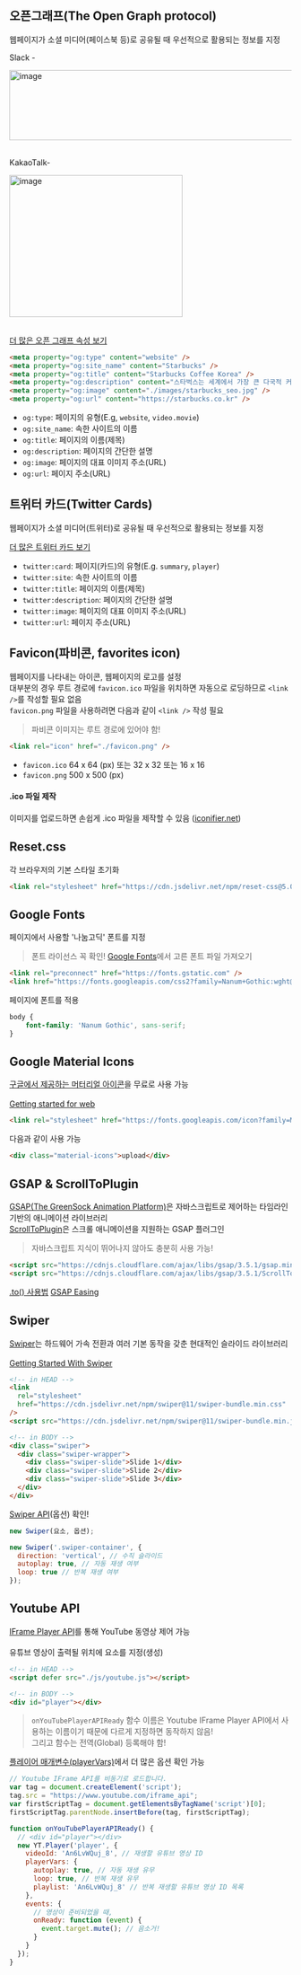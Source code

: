 ## 오픈그래프(The Open Graph protocol)
웹페이지가 소셜 미디어(페이스북 등)로 공유될 때 우선적으로 활용되는 정보를 지정

Slack -

<img width="598" height="125" alt="image" src="https://github.com/user-attachments/assets/2e086d27-a017-47bf-a4d8-1297cc8cdeb8" />
<br/><br/>

KakaoTalk-

<img width="309" height="253" alt="image" src="https://github.com/user-attachments/assets/0ec5a26f-ef4d-4b01-9b57-d432347dda16" />
<br/><br/>

[더 많은 오픈 그래프 속성 보기](https://ogp.me/)
```html
<meta property="og:type" content="website" />
<meta property="og:site_name" content="Starbucks" />
<meta property="og:title" content="Starbucks Coffee Korea" />
<meta property="og:description" content="스타벅스는 세계에서 가장 큰 다국적 커피 전문점으로, 64개국에서 총 23,187개의 매점을 운영하고 있습니다." />
<meta property="og:image" content="./images/starbucks_seo.jpg" />
<meta property="og:url" content="https://starbucks.co.kr" />
```
* ```og:type```: 페이지의 유형(E.g, ```website```, ```video.movie```)
* ```og:site_name```: 속한 사이트의 이름
* ```og:title```: 페이지의 이름(제목)
* ```og:description```: 페이지의 간단한 설명
* ```og:image```: 페이지의 대표 이미지 주소(URL)
* ```og:url```: 페이지 주소(URL)

## 트위터 카드(Twitter Cards)
웹페이지가 소셜 미디어(트위터)로 공유될 때 우선적으로 활용되는 정보를 지정

[더 많은 트위터 카드 보기](https://developer.x.com/en/docs/x-for-websites/cards/guides/getting-started)
* ```twitter:card```: 페이지(카드)의 유형(E.g. ```summary```, ```player```)
* ```twitter:site```: 속한 사이트의 이름
* ```twitter:title```: 페이지의 이름(제목)
* ```twitter:description```: 페이지의 간단한 설명
* ```twitter:image```: 페이지의 대표 이미지 주소(URL)
* ```twitter:url```: 페이지 주소(URL)

## Favicon(파비콘, favorites icon)
웹페이지를 나타내는 아이콘, 웹페이지의 로고를 설정   
대부분의 경우 루트 경로에 ```favicon.ico``` 파일을 위치하면 자동으로 로딩하므로 ```<link />```를 작성할 필요 없음   
```favicon.png``` 파일을 사용하려면 다음과 같이 ```<link />``` 작성 필요
> 파비콘 이미지는 루트 경로에 있어야 함!
```html
<link rel="icon" href="./favicon.png" />
```
* ```favicon.ico``` 64 x 64 (px) 또는 32 x 32 또는 16 x 16
* ```favicon.png``` 500 x 500 (px)

#### .ico 파일 제작
이미지를 업로드하면 손쉽게 .ico 파일을 제작할 수 있음 ([iconifier.net](https://iconifier.net/))

## Reset.css
각 브라우저의 기본 스타일 초기화
```html
<link rel="stylesheet" href="https://cdn.jsdelivr.net/npm/reset-css@5.0.1/reset.min.css" />
```

## Google Fonts
페이지에서 사용할 '나눔고딕' 폰트를 지정
> 폰트 라이선스 꼭 확인!
[Google Fonts](https://fonts.google.com/)에서 고른 폰트 파일 가져오기
```html
<link rel="preconnect" href="https://fonts.gstatic.com" />
<link href="https://fonts.googleapis.com/css2?family=Nanum+Gothic:wght@400;700&display=swap" rel="stylesheet" />
```
페이지에 폰트를 적용
```css
body {
    font-family: 'Nanum Gothic', sans-serif;
}
```

## Google Material Icons
[구글에서 제공하는 머터리얼 아이콘](https://fonts.google.com/icons)을 무료로 사용 가능   
<br/>
[Getting started for web](https://m2.material.io/develop/web/getting-started)
```html
<link rel="stylesheet" href="https://fonts.googleapis.com/icon?family=Material+Icons" />
```
다음과 같이 사용 가능
```html
<div class="material-icons">upload</div>
```

## GSAP & ScrollToPlugin
[GSAP(The GreenSock Animation Platform)](https://gsap.com/)은 자바스크립트로 제어하는 타임라인 기반의 애니메이션 라이브러리   
[ScrollToPlugin](https://gsap.com/docs/v3/Plugins/ScrollToPlugin/)은 스크롤 애니메이션을 지원하는 GSAP 플러그인
> 자바스크립트 지식이 뛰어나지 않아도 충분히 사용 가능!
```html
<script src="https://cdnjs.cloudflare.com/ajax/libs/gsap/3.5.1/gsap.min.js" integrity="sha512-IQLehpLoVS4fNzl7IfH8Iowfm5+RiMGtHykgZJl9AWMgqx0AmJ6cRWcB+GaGVtIsnC4voMfm8f2vwtY+6oPjpQ==" crossorigin="anonymous"></script>
<script src="https://cdnjs.cloudflare.com/ajax/libs/gsap/3.5.1/ScrollToPlugin.min.js" integrity="sha512-nTHzMQK7lwWt8nL4KF6DhwLHluv6dVq/hNnj2PBN0xMl2KaMm1PM02csx57mmToPAodHmPsipoERRNn4pG7f+Q==" crossorigin="anonymous"></script>
```
[.to() 사용법](https://gsap.com/docs/v3/GSAP/gsap.to()/)  [GSAP Easing](https://gsap.com/docs/v3/Eases/)

## Swiper
[Swiper](https://swiperjs.com/)는 하드웨어 가속 전환과 여러 기본 동작을 갖춘 현대적인 슬라이드 라이브러리   
<br/>
[Getting Started With Swiper](https://swiperjs.com/get-started)
```html
<!-- in HEAD -->
<link
  rel="stylesheet"
  href="https://cdn.jsdelivr.net/npm/swiper@11/swiper-bundle.min.css"
/>
<script src="https://cdn.jsdelivr.net/npm/swiper@11/swiper-bundle.min.js"></script>

<!-- in BODY -->
<div class="swiper">
  <div class="swiper-wrapper">
    <div class="swiper-slide">Slide 1</div>
    <div class="swiper-slide">Slide 2</div>
    <div class="swiper-slide">Slide 3</div>
  </div>
</div>
```
[Swiper API](https://swiperjs.com/swiper-api)(옵션) 확인!
```javascript
new Swiper(요소, 옵션);
```
```javascript
new Swiper('.swiper-container', {
  direction: 'vertical', // 수직 슬라이드
  autoplay: true, // 자동 재생 여부
  loop: true // 반복 재생 여부
});
```

## Youtube API
[IFrame Player API](https://developers.google.com/youtube/iframe_api_reference)를 통해 YouTube 동영상 제어 가능   
<br/>
유튜브 영상이 출력될 위치에 요소를 지정(생성)
```html
<!-- in HEAD -->
<script defer src="./js/youtube.js"></script>

<!-- in BODY -->
<div id="player"></div>
```
> ```onYouTubePlayerAPIReady``` 함수 이름은 Youtube IFrame Player API에서 사용하는 이름이기 때문에 다르게 지정하면 동작하지 않음!   
> 그리고 함수는 전역(Global) 등록해야 함!

[플레이어 매개변수(playerVars)](https://developers.google.com/youtube/player_parameters.html?playerVersion=HTML5&hl=ko#Parameters)에서 더 많은 옵션 확인 가능
```javascript
// Youtube IFrame API를 비동기로 로드합니다.
var tag = document.createElement('script');
tag.src = "https://www.youtube.com/iframe_api";
var firstScriptTag = document.getElementsByTagName('script')[0];
firstScriptTag.parentNode.insertBefore(tag, firstScriptTag);

function onYouTubePlayerAPIReady() {
  // <div id="player"></div>
  new YT.Player('player', {
    videoId: 'An6LvWQuj_8', // 재생할 유튜브 영상 ID
    playerVars: {
      autoplay: true, // 자동 재생 유무
      loop: true, // 반복 재생 유무
      playlist: 'An6LvWQuj_8' // 반복 재생할 유튜브 영상 ID 목록
    },
    events: {
      // 영상이 준비되었을 때,
      onReady: function (event) {
        event.target.mute(); // 음소거!
      }
    }
  });
}
```
